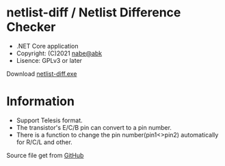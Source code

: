 # netlist-diff / Netlist Difference Checker

  - .NET Core application
  - Copyright: (C)2021 [nabe@abk](https://twitter.com/nabe_abk)
  - Lisence: GPLv3 or later

  Download [netlist-diff.exe](./bin/Release/netcoreapp3.10netlist-diff.exe/)

# Information

  - Support Telesis format.
  - The transistor's E/C/B pin can convert to a pin number.
  - There is a function to change the pin number(pin1<>pin2) automatically for R/C/L and other.

  Source file get from [GitHub](https://github.com/nabe-abk/netlist-diff/)

